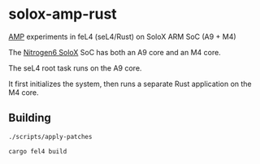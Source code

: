 # solox-amp-rust

[AMP][open-amp] experiments in feL4 (seL4/Rust) on SoloX ARM SoC (A9 + M4)

The [Nitrogen6 SoloX][solox] SoC has both an A9 core and an M4 core.

The seL4 root task runs on the A9 core.

It first initializes the system, then runs a separate Rust application on the M4 core.

## Building

```bash
./scripts/apply-patches

cargo fel4 build
```

[solox]: https://boundarydevices.com/product/nit6_solox-imx6/
[open-amp]: https://github.com/OpenAMP/open-amp/wiki
